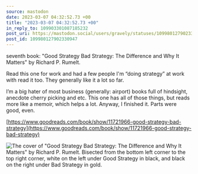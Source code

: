 ```yaml
---
source: mastodon
date: 2023-03-07 04:32:52.73 +00
title: "2023-03-07 04:32:52.73 +00"
in_reply_to: 109903301087185232
post_uri: https://mastodon.social/users/gravely/statuses/109980127902330947
post_id: 109980127902330947
---
```

seventh book: "Good Strategy Bad Strategy: The Difference and Why It Matters" by Richard P. Rumelt.

Read this one for work and had a few people I'm “doing strategy” at work with read it too. They generally like it a lot so far.

I’m a big hater of most business (generally: airport) books full of hindsight, anecdote cherry picking and etc. This one has all of those things, but reads more like a memoir, which helps a lot. Anyway, I finished it. Parts were good, even.

[https://www.goodreads.com/book/show/11721966-good-strategy-bad-strategy](https://www.goodreads.com/book/show/11721966-good-strategy-bad-strategy)


![The cover of "Good Strategy Bad Strategy: The Difference and Why It Matters" by Richard P. Rumelt. Bisected from the bottom left corner to the top right corner, white on the left under Good Strategy in black, and black on the right under Bad Strategy in gold. ](/images/109980127618749938.png)

